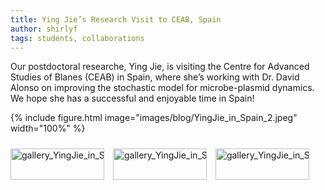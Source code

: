 ```yaml
---
title: Ying Jie’s Research Visit to CEAB, Spain
author: shirlyf
tags: students, collaborations
---
```


Our postdoctoral researche, Ying Jie, is visiting the Centre for Advanced Studies of Blanes (CEAB) in Spain, where she’s working with Dr. David Alonso on improving the stochastic model for microbe-plasmid dynamics. We hope she has a successful and enjoyable time in Spain! 

{%
  include figure.html
  image="images/blog/YingJie_in_Spain_2.jpeg"
  width="100%"
%}

<div class="scrollable-gallery">
    <div class="thumbnails">
        
<!-- Repeat this block for each image in the set -->

<a href="https://ecomplab.com/images/blog/YingJie_in_Spain_2.jpeg" data-lightbox="gallery_YingJie_in_Spain_Sep2024" data-title="Ying Jie's visit to Spain, September 2024  - 1">
        <img src="https://ecomplab.com/images/blog/YingJie_in_Spain_2.jpeg" alt="gallery_YingJie_in_Spain_Sep2024" style="width:100%;max-width:150px">
</a>
<a href="https://ecomplab.com/images/blog/YingJie_in_Spain_3.jpeg" data-lightbox="gallery_YingJie_in_Spain_Sep2024" data-title="Ying Jie's visit to Spain, September 2024  - 2">
        <img src="https://ecomplab.com/images/blog/YingJie_in_Spain_3.jpeg" alt="gallery_YingJie_in_Spain_Sep2024" style="width:100%;max-width:150px">
</a>
<a href="https://ecomplab.com/images/blog/YingJie_in_Spain_1.jpeg" data-lightbox="gallery_YingJie_in_Spain_Sep2024" data-title="Ying Jie's visit to Spain, September 2024  - 3">
        <img src="https://ecomplab.com/images/blog/YingJie_in_Spain_1.jpeg" alt="gallery_YingJie_in_Spain_Sep2024" style="width:100%;max-width:150px">
</a>
    </div>
</div>


<!-- Lightbox2 JS and CSS -->
<link href="https://cdnjs.cloudflare.com/ajax/libs/lightbox2/2.11.3/css/lightbox.min.css" rel="stylesheet">
<script src="https://cdnjs.cloudflare.com/ajax/libs/lightbox2/2.11.3/js/lightbox-plus-jquery.min.js"></script>



<!-- Additional CSS for Scrollable Gallery -->
<style>
    .scrollable-gallery {
        overflow-x: auto;
        white-space: nowrap;
        padding: 10px 0;
    }

    .thumbnails a {
        display: inline-block;
        margin-right: 10px;
    }

    .thumbnails img {
        width: 50px;
        height: 50px; /* Adjust the height as needed */
        vertical-align: middle;
    }
</style>

